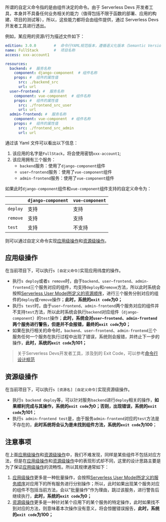 所谓的自定义命令指的是由组件决定的命令。由于 Serverless Devs 开发者工具，本身并不具备任何业务相关的能力（值得包括不限于函数的部署、应用的构建、项目的测试等），所以，这些能力都将会由组件提供，通过 Serverless Devs 开发者工具进行透出。

例如，某应用的资源/行为描述文件如下：

```yaml
edition: 3.0.0        #  命令行YAML规范版本，遵循语义化版本（Semantic Versioning）规范
name: FullStack       #  项目名称
access: xxx-account1

resources:
  backend: #  服务名称
    component: django-component  # 组件名称
    props: #  组件的属性值
      src: ./backend_src
      url: url
  user—frontend: #  服务名称
    component: vue-component  # 组件名称
    props: #  组件的属性值
      src: ./frontend_src_user
      url: url
  admin-frontend: #  服务名称
    component: vue-component  # 组件名称
    props: #  组件的属性值
      src: ./frontend_src_admin
      url: url
```

通过该 Yaml 文件可以看出以下信息：
1. 该应用的名字是`FullStack`，将会使用密钥`xxx-account1`;
2. 该应用拥有三个服务：
    - `backend`服务：使用了`django-component`组件
    - `user—frontend`服务：使用了`vue-component`组件
    - `admin-frontend`服务：使用了`vue-component`组件
    
如果此时`django-component`组件和`vue-component`组件支持的自定义命令为：

| | `django-component` | `vue-component` |
| --- | --- | --- |
| `deploy` | 支持 | 支持 |
| `remove` | 支持 | 支持  |
| `test` | 支持 | 不支持 |

则可以通过自定义命令实现[应用级操作](#应用级操作)和[资源级操作](#资源级操作)。

## 应用级操作

在当前项目下，可以执行`s [自定义命令]`实现应用纬度的操作。

- 执行`s deploy`或者`s remove`时，由于`backend`、`user—frontend`、`admin-frontend`三个服务对应的组件，均支持`deploy`和`remove`方法，所以此时系统会按照[Serverless User Model所定义的资源顺序](../spec.md#_6)，进行三个服务分别对应的组件的`deploy`或`remove`操作；**此时，系统的`exit code`为0；**
- 执行`s test`时，由于`user—frontend`、`admin-frontend`两个服务对应的组件并不支持`test`方法，所以此时系统会执行`backend`对应组件（`django-component`）的`test`操作；**此时，系统会对`user—frontend`、`admin-frontend`两个服务进行警告，但是并不会报错，最终的`exit code`为0；**
- 如果在执行相关的命令时，`backend`、`user—frontend`、`admin-frontend`三个服务任何一个服务在执行过程中出现了错误，系统则会报错，并终止下一步的操作，**此时，系统的`exit code`为101；**

> 关于Serverless Devs开发者工具，涉及到的 Exit Code，可以参考[命令行设计规范](../../dev-guide/cli_design.md)

## 资源级操作

在当前项目下，可以执行`s [资源名] [自定义命令]`实现资源级操作。

- 执行`s backend deploy`等，可以针对服务`backend`进行`deploy`相关的操作，**如果顺利完成与其操作，系统的`exit code`为0；否则，出现错误，系统的`exit code`为101**；
- 执行`s admin-frontend test`是，由于服务`admin-frontend`对应的`test`方法是不存在的，**此时系统将会认为是未找到组件方法，系统的`exit code`为100**；

## 注意事项

在上面[应用级操作](#应用级操作)和[资源级操作](#资源级操作)中，我们不难发现，同样是某些组件不包括对应方法，但是在[应用级操作](#应用级操作)和[资源级操作](#资源级操作)中的表现形式却不同，这里的设计思路主要是为了保证[应用级操作](#应用级操作)的流畅性。所以其规律通常如下：

1. [应用级操作](#应用级操作)更多是一种批量操作，会按照[Serverless User Model所定义的服务顺序](../spec.md#_6)对应用下的所有服务进行分别操作；所以，此时如果出现某个服务对应的组件不包括当前方法，会以"批量操作"作为理由，跳过该服务，进行警告后继续执行，**此时，系统的`exit code`为0；**
2. [资源级操作](#资源级操作)更多是一种针对某个应用下的某个服务的特定操作，此时如果找不到对应的方法，则意味着本次操作没有意义，将会惊醒错误报告，**此时，系统的`exit code`为100；**